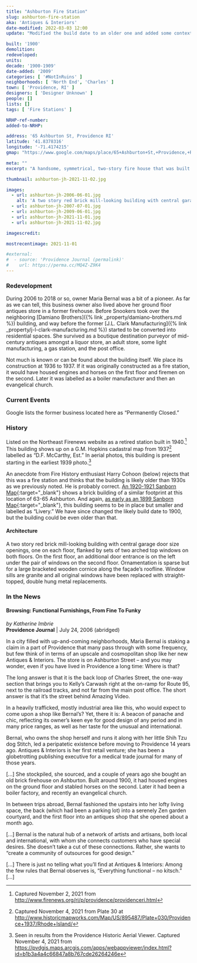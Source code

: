 ```yaml
---
title: "Ashburton Fire Station"
slug: ashburton-fire-station
aka: 'Antiques & Interiors'
date-modified: 2022-03-03 12:00
update: "Modified the build date to an older one and added some context for this change"

built: '1900'
demolition:
redeveloped:
units:
decade: '1900-1909'
date-added: '2009'
categories: [ '#NotInRuins' ]
neighborhoods: [ 'North End', 'Charles' ]
town: [ 'Providence, RI' ]
designers: [ 'Designer Unknown' ]
people: []
lists: []
tags: [ 'Fire Stations' ]

NRHP-ref-number:
added-to-NRHP:

address: '65 Ashburton St, Providence RI'
latitude: '41.8378316'
longitude: '-71.4174215'
gmap: "https://www.google.com/maps/place/65+Ashburton+St,+Providence,+RI+02904/@41.8378316,-71.4174215,17z/data=!3m1!4b1!4m5!3m4!1s0x89e4451d098eccff:0xd26594077a0e08d!8m2!3d41.8378316!4d-71.4152328"

meta: ""
excerpt: "A handsome, symmetrical, two-story fire house that was built at a time when horses still drew fire apparartus"

thumbnail: ashburton-jh-2021-11-02.jpg

images:
  - url: ashburton-jh-2006-06-01.jpg
    alt: 'A two story red brick mill-looking building with central garage door size openings, one on each floor, flanked by sets of two arched top windows on both floors. On the first floor, an additional door entrance is on the left under the pair of windows on the second floor. Ornamentation is sparse but for a large bracketed wooden cornice along the façade’s roofline. '
  - url: ashburton-jh-2007-07-01.jpg
  - url: ashburton-jh-2009-06-01.jpg
  - url: ashburton-jh-2021-11-01.jpg
  - url: ashburton-jh-2021-11-02.jpg

imagescredit:

mostrecentimage: 2021-11-01

#external:
#  - source: 'Providence Journal (permalink)'
#    url: https://perma.cc/MQ4Z-Z9K4
---
```


### Redevelopment

During 2006 to 2018 or so, owner Maria Bernal was a bit of a pioneer. As far as we can tell, this business owner also lived above her ground floor antiques store in a former firehouse. Before Snookers took over the neighboring [Damiano Brothers]({% link _property/damiano-brothers.md %}) building, and way before the former [J.L. Clark Manufacturing]({% link _property/j-l-clark-manufacturing.md %}) started to be converted into residential spaces. She survived as a boutique destination purveyor of mid-century antiques amongst a liquor store, an adult store, some light manufacturing, a gas station, and the post office. 

Not much is known or can be found about the building itself. We place its construction at 1936 to 1937. If it was originally constructed as a fire station, it would have housed engines and horses on the first floor and firemen on the second. Later it was labelled as a boiler manufacturer and then an evangelical church. 


### Current Events

Google lists the former business located here as “Permanently Closed.” 


### History

Listed on the Northeast Firenews website as a retired station built in 1940.[^1] This building shows up on a G.M. Hopkins cadastral map from 1937[^2] labelled as “D.F. McCarthy, Est.” In aerial photos, this building is present starting in the earliest 1939 photo.[^3]

[^1]: Captured November 2, 2021 from http://www.firenews.org/ri/p/providence/providenceri.html

[^2]: Captured November 4, 2021 from Plate 30 at http://www.historicmapworks.com/Map/US/895487/Plate+030/Providence+1937/Rhode+Island/ 

[^3]: Seen in results from the Providence Historic Aerial Viewer. Captured November 4, 2021 from https://pvdgis.maps.arcgis.com/apps/webappviewer/index.html?id=b1b3a4a4c66847a8b767cde26264246e 

An anecdote from Fire History enthusiast Harry Cohoon (below) rejects that this was a fire station and thinks that the building is likely older than 1930s as we previously noted. He is probably correct. [An 1920-1921 Sanborn Map](http://hdl.loc.gov/loc.gmd/g3774pm.g3774pm_g08099192102){:target="_blank"} shows a brick building of a similar footprint at this location of 63-65 Ashburton. And again, [as early as an 1899 Sanborn Map](http://hdl.loc.gov/loc.gmd/g3774pm.g3774pm_g08099190002){:target="_blank"}, this building seems to be in place but smaller and labelled as “Livery.” We have since changed the likely build date to 1900, but the building could be even older than that. 


#### Architecture

A two story red brick mill-looking building with central garage door size openings, one on each floor, flanked by sets of two arched top windows on both floors. On the first floor, an additional door entrance is on the left under the pair of windows on the second floor. Ornamentation is sparse but for a large bracketed wooden cornice along the façade’s roofline. Window sills are granite and all original windows have been replaced with straight-topped, double hung metal replacements. 


### In the News

#### Browsing: Functional Furnishings, From Fine To Funky

_by Katherine Imbrie_  
**Providence Journal** | July 24, 2006 (abridged)

In a city filled with up-and-coming neighborhoods, Maria Bernal is staking a claim in a part of Providence that many pass through with some frequency, but few think of in terms of an upscale and cosmopolitan shop like her new Antiques & Interiors. The store is on Ashburton Street – and you may wonder, even if you have lived in Providence a long time: Where is that?

The long answer is that it is the back loop of Charles Street, the one-way section that brings you to Kelly’s Carwash right at the on-ramp for Route 95, next to the railroad tracks, and not far from the main post office. The short answer is that it’s the street behind Amazing Video.

In a heavily trafficked, mostly industrial area like this, who would expect to come upon a shop like Bernal’s? Yet, there it is: A beacon of panache and chic, reflecting its owner’s keen eye for good design of any period and in many price ranges, as well as her taste for the unusual and international.

Bernal, who owns the shop herself and runs it along with her little Shih Tzu dog Stitch, led a peripatetic existence before moving to Providence 14 years ago. Antiques & Interiors is her first retail venture; she has been a globetrotting publishing executive for a medical trade journal for many of those years.

[...] She stockpiled, she sourced, and a couple of years ago she bought an old brick firehouse on Ashburton. Built around 1900, it had housed engines on the ground floor and stabled horses on the second. Later it had been a boiler factory, and recently an evangelical church.

In between trips abroad, Bernal fashioned the upstairs into her lofty living space, the back (which had been a parking lot) into a serenely Zen garden courtyard, and the first floor into an antiques shop that she opened about a month ago.

[...] Bernal is the natural hub of a network of artists and artisans, both local and international, with whom she connects customers who have special desires. She doesn’t take a cut of these connections. Rather, she wants to “create a community of outsources for good design.”

[...] There is just no telling what you’ll find at Antiques & Interiors: Among the few rules that Bernal observes is, “Everything functional – no kitsch.” […]
